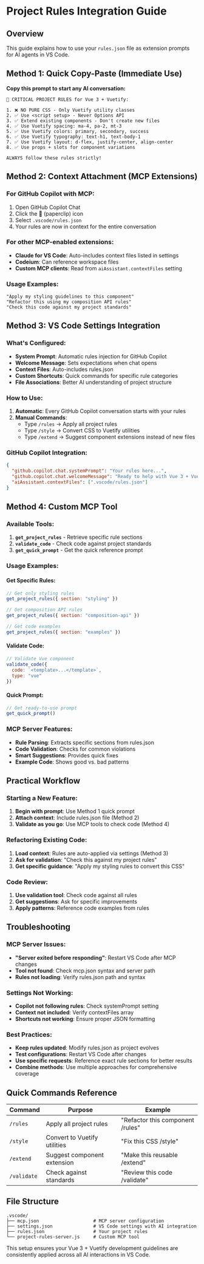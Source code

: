 # Project Rules Integration Guide

## Overview
This guide explains how to use your `rules.json` file as extension prompts for AI agents in VS Code.

## Method 1: Quick Copy-Paste (Immediate Use)

**Copy this prompt to start any AI conversation:**

```
🚨 CRITICAL PROJECT RULES for Vue 3 + Vuetify:

1. ❌ NO PURE CSS - Only Vuetify utility classes
2. ✅ Use <script setup> - Never Options API
3. ✅ Extend existing components - Don't create new files
4. ✅ Use Vuetify spacing: ma-4, pa-2, mt-3
5. ✅ Use Vuetify colors: primary, secondary, success
6. ✅ Use Vuetify typography: text-h1, text-body-1
7. ✅ Use Vuetify layout: d-flex, justify-center, align-center
8. ✅ Use props + slots for component variations

ALWAYS follow these rules strictly!
```

## Method 2: Context Attachment (MCP Extensions)

### For GitHub Copilot with MCP:
1. Open GitHub Copilot Chat
2. Click the 📎 (paperclip) icon
3. Select `.vscode/rules.json`
4. Your rules are now in context for the entire conversation

### For other MCP-enabled extensions:
- **Claude for VS Code**: Auto-includes context files listed in settings
- **Codeium**: Can reference workspace files
- **Custom MCP clients**: Read from `aiAssistant.contextFiles` setting

### Usage Examples:
```
"Apply my styling guidelines to this component"
"Refactor this using my composition API rules"
"Check this code against my project standards"
```

## Method 3: VS Code Settings Integration

### What's Configured:
- **System Prompt**: Automatic rules injection for GitHub Copilot
- **Welcome Message**: Sets expectations when chat opens
- **Context Files**: Auto-includes rules.json
- **Custom Shortcuts**: Quick commands for specific rule categories
- **File Associations**: Better AI understanding of project structure

### How to Use:
1. **Automatic**: Every GitHub Copilot conversation starts with your rules
2. **Manual Commands**:
   - Type `/rules` → Apply all project rules
   - Type `/style` → Convert CSS to Vuetify utilities
   - Type `/extend` → Suggest component extensions instead of new files

### GitHub Copilot Integration:
```json
{
  "github.copilot.chat.systemPrompt": "Your rules here...",
  "github.copilot.chat.welcomeMessage": "Ready to help with Vue 3 + Vuetify...",
  "aiAssistant.contextFiles": [".vscode/rules.json"]
}
```

## Method 4: Custom MCP Tool

### Available Tools:
1. **`get_project_rules`** - Retrieve specific rule sections
2. **`validate_code`** - Check code against project standards
3. **`get_quick_prompt`** - Get the quick reference prompt

### Usage Examples:

#### Get Specific Rules:
```javascript
// Get only styling rules
get_project_rules({ section: "styling" })

// Get composition API rules
get_project_rules({ section: "composition-api" })

// Get code examples
get_project_rules({ section: "examples" })
```

#### Validate Code:
```javascript
// Validate Vue component
validate_code({ 
  code: `<template>...</template>`, 
  type: "vue" 
})
```

#### Quick Prompt:
```javascript
// Get ready-to-use prompt
get_quick_prompt()
```

### MCP Server Features:
- **Rule Parsing**: Extracts specific sections from rules.json
- **Code Validation**: Checks for common violations
- **Smart Suggestions**: Provides quick fixes
- **Example Code**: Shows good vs. bad patterns

## Practical Workflow

### Starting a New Feature:
1. **Begin with prompt**: Use Method 1 quick prompt
2. **Attach context**: Include rules.json file (Method 2)
3. **Validate as you go**: Use MCP tools to check code (Method 4)

### Refactoring Existing Code:
1. **Load context**: Rules are auto-applied via settings (Method 3)
2. **Ask for validation**: "Check this against my project rules"
3. **Get specific guidance**: "Apply my styling rules to convert this CSS"

### Code Review:
1. **Use validation tool**: Check code against all rules
2. **Get suggestions**: Ask for specific improvements
3. **Apply patterns**: Reference code examples from rules

## Troubleshooting

### MCP Server Issues:
- **"Server exited before responding"**: Restart VS Code after MCP changes
- **Tool not found**: Check mcp.json syntax and server path
- **Rules not loading**: Verify rules.json path and syntax

### Settings Not Working:
- **Copilot not following rules**: Check systemPrompt setting
- **Context not included**: Verify contextFiles array
- **Shortcuts not working**: Ensure proper JSON formatting

### Best Practices:
- **Keep rules updated**: Modify rules.json as project evolves
- **Test configurations**: Restart VS Code after changes
- **Use specific requests**: Reference exact rule sections for better results
- **Combine methods**: Use multiple approaches for comprehensive coverage

## Quick Commands Reference

| Command | Purpose | Example |
|---------|---------|---------|
| `/rules` | Apply all project rules | "Refactor this component /rules" |
| `/style` | Convert to Vuetify utilities | "Fix this CSS /style" |
| `/extend` | Suggest component extension | "Make this reusable /extend" |
| `/validate` | Check against standards | "Review this code /validate" |

## File Structure
```
.vscode/
├── mcp.json                    # MCP server configuration
├── settings.json               # VS Code settings with AI integration
├── rules.json                  # Your project rules
└── project-rules-server.js     # Custom MCP tool
```

This setup ensures your Vue 3 + Vuetify development guidelines are consistently applied across all AI interactions in VS Code.

